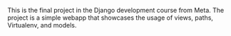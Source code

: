 This is the final project in the Django development course from Meta. The project is a simple webapp that showcases the usage of views, paths, Virtualenv, and models.
